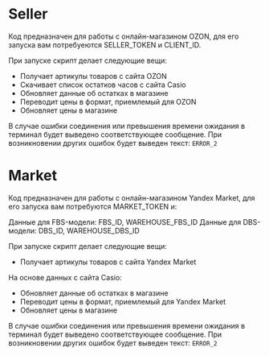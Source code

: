 # Seller

Код предназначен для работы с онлайн-магазином OZON, для его запуска вам потребуеются SELLER_TOKEN и CLIENT_ID.

При запуске скрипт делает следующие вещи:
- Получает артикулы товаров с сайта OZON
- Скачивает список остатков часов с сайта Casio
- Обновляет данные об остатках в магазине
- Переводит цены в формат, приемлемый для OZON
- Обновляет цены в магазине

В случае ошибки соединения или превышения времени ожидания в терминал будет выведено соответствующее сообщение.
При возникновении других ошибок будет выведен текст: `ERROR_2`

# Market

Код предназначен для работы с онлайн-магазином Yandex Market, для его запуска вам потребуются MARKET_TOKEN и:

Данные для FBS-модели: FBS_ID, WAREHOUSE_FBS_ID
Данные для DBS-модели: DBS_ID, WAREHOUSE_DBS_ID

При запуске скрипт делает следующие вещи:
- Получает артикулы товаров с сайта Yandex Market

На основе данных с сайта Casio:
- Обновляет данные об остатках в магазине
- Переводит цены в формат, приемлемый для Yandex Market
- Обновляет цены в магазине

В случае ошибки соединения или превышения времени ожидания в терминал будет выведено соответствующее сообщение.
При возникновении других ошибок будет выведен текст: `ERROR_2`

